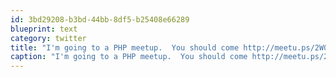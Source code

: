 ```yaml
---
id: 3bd29208-b3bd-44bb-8df5-b25408e66289
blueprint: text
category: twitter
title: "I'm going to a PHP meetup.  You should come http://meetu.ps/2W0Cp"
caption: "I'm going to a PHP meetup.  You should come http://meetu.ps/2W0Cp"
---
```

